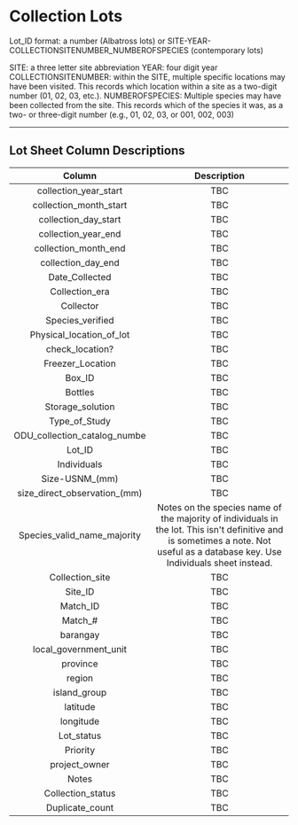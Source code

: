 # Collection Lots


Lot_ID format: a number (Albatross lots) or SITE-YEAR-COLLECTIONSITENUMBER_NUMBEROFSPECIES (contemporary lots)

SITE: a three letter site abbreviation
YEAR: four digit year
COLLECTIONSITENUMBER: within the SITE, multiple specific locations may have been visited. This records which location within a site as a two-digit number (01, 02, 03, etc.).
NUMBEROFSPECIES: Multiple species may have been collected from the site. This records which of the species it was, as a two- or three-digit number (e.g., 01, 02, 03, or 001, 002, 003)

---
## Lot Sheet Column Descriptions

| Column | Description | 
| :--: | :--: | 
| collection_year_start | TBC |
| collection_month_start | TBC |
| collection_day_start | TBC |
| collection_year_end | TBC |
| collection_month_end | TBC |
| collection_day_end | TBC |
| Date_Collected | TBC |
| Collection_era | TBC |
| Collector | TBC |
| Species_verified | TBC |
| Physical_location_of_lot | TBC |
| check_location? | TBC |
| Freezer_Location | TBC |
| Box_ID | TBC |
| Bottles | TBC |
| Storage_solution | TBC |
| Type_of_Study | TBC |
| ODU_collection_catalog_numbe | TBC |
| Lot_ID | TBC |
| Individuals | TBC |
| Size-USNM_(mm) | TBC |
| size_direct_observation_(mm) | TBC |
| Species_valid_name_majority | Notes on the species name of the majority of individuals in the lot. This isn't definitive and is sometimes a note. Not useful as a database key. Use Individuals sheet instead. |
| Collection_site | TBC |
| Site_ID | TBC |
| Match_ID | TBC |
| Match_# | TBC |
| barangay | TBC |
| local_government_unit | TBC |
| province | TBC |
| region | TBC |
| island_group | TBC |
| latitude | TBC |
| longitude | TBC |
| Lot_status | TBC |
| Priority | TBC |
| project_owner | TBC |
| Notes | TBC |
| Collection_status | TBC |
| Duplicate_count | TBC |
